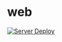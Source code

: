 # web

[![Server Deploy](https://github.com/upvorg/web/actions/workflows/deploy.yml/badge.svg)](https://github.com/upvorg/web/actions/workflows/deploy.yml)
